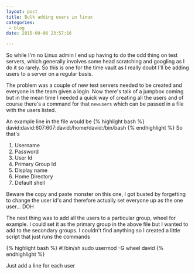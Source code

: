 ```yaml
---
layout: post
title: Bulk adding users in linux
categories: 
 - blog
date: 2015-09-06 23:57:16

---
```


So while I'm no Linux admin I end up having to do the odd thing on test servers, which generally involves some head scratching and googling as I do it so rarely.  So this is one for the time vault as I really doubt I'll be adding users to a server on a regular basis.

The problem was a couple of new test servers needed to be created and everyone in the team given a login.  Now there's talk of a jumpbox coming but in the mean time I needed a quick way of creating all the users and of course there's a command for that `newusers` which can be passed in a file with the users listed.

An example line in the file would be
{% highlight bash %}
david:david:607:607:david:/home/david:/bin/bash
{% endhighlight %}
So that's
1. Username
2. Password
3. User Id
4. Primary Group Id
5. Display name
6. Home Directory
7. Default shell

Beware the copy and paste monster on this one, I got busted by forgetting to change the user id's and therefore actually set everyone up as the one user... DOH

The next thing was to add all the users to a particular group, wheel for example.
I could set it as the primary group in the above file but I wanted to add to the secondary groups.  I couldn't find anything so I created a little script that just runs the commands

{% highlight bash %}
#!/bin/sh
sudo usermod -G wheel david
{% endhighlight %}

Just add a line for each user